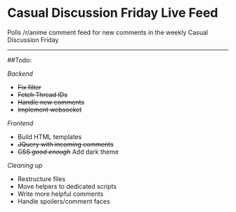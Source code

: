# Casual Discussion Friday Live Feed

Polls /r/anime comment feed for new comments in the weekly Casual Discussion Friday

***

##Todo:

*Backend*
* ~~Fix filter~~
* ~~Fetch Thread IDs~~
* ~~Handle new comments~~
* ~~Implement websocket~~

*Frontend*
* Build HTML templates
* ~~JQuery with incoming comments~~
* ~~CSS *good enough*~~ Add dark theme

*Cleaning up*
* Restructure files
* Move helpers to dedicated scripts
* Write more helpful comments
* Handle spoilers/comment faces

